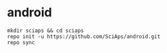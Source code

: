 android
=======

````
mkdir sciaps && cd sciaps
repo init -u https://github.com/SciAps/android.git
repo sync
````
